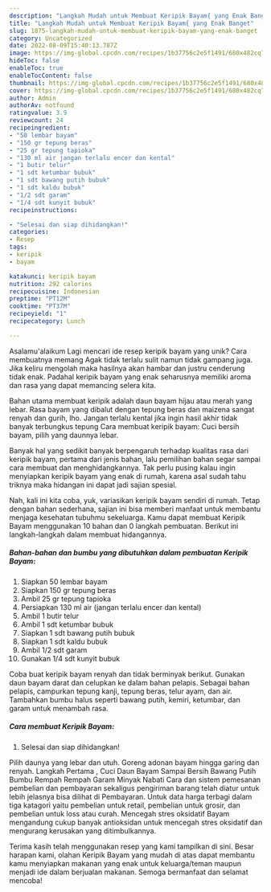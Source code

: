 ```yaml
---
description: "Langkah Mudah untuk Membuat Keripik Bayam{ yang Enak Banget"
title: "Langkah Mudah untuk Membuat Keripik Bayam{ yang Enak Banget"
slug: 1875-langkah-mudah-untuk-membuat-keripik-bayam-yang-enak-banget
category: Uncategorized
date: 2022-08-09T15:40:13.787Z
image: https://img-global.cpcdn.com/recipes/1b37756c2e5f1491/680x482cq70/keripik-bayam-foto-resep-utama.jpg
hideToc: false
enableToc: true
enableTocContent: false
thumbnail: https://img-global.cpcdn.com/recipes/1b37756c2e5f1491/680x482cq70/keripik-bayam-foto-resep-utama.jpg
cover: https://img-global.cpcdn.com/recipes/1b37756c2e5f1491/680x482cq70/keripik-bayam-foto-resep-utama.jpg
author: Admin
authorAv: notfound
ratingvalue: 3.9
reviewcount: 24
recipeingredient:
- "50 lembar bayam"
- "150 gr tepung beras"
- "25 gr tepung tapioka"
- "130 ml air jangan terlalu encer dan kental"
- "1 butir telur"
- "1 sdt ketumbar bubuk"
- "1 sdt bawang putih bubuk"
- "1 sdt kaldu bubuk"
- "1/2 sdt garam"
- "1/4 sdt kunyit bubuk"
recipeinstructions:

- "Selesai dan siap dihidangkan!"
categories:
- Resep
tags:
- keripik
- bayam

katakunci: keripik bayam 
nutrition: 292 calories
recipecuisine: Indonesian
preptime: "PT12M"
cooktime: "PT37M"
recipeyield: "1"
recipecategory: Lunch

---
```



Asalamu'alaikum Lagi mencari ide resep keripik bayam yang unik? Cara membuatnya memang Agak tidak terlalu sulit namun tidak gampang juga. Jika keliru mengolah maka hasilnya akan hambar dan justru cenderung tidak enak. Padahal keripik bayam yang enak seharusnya memiliki aroma dan rasa yang dapat memancing selera kita.


Bahan utama membuat keripik adalah daun bayam hijau atau merah yang lebar. Rasa bayam yang dibalut dengan tepung beras dan maizena sangat renyah dan gurih, lho. Jangan terlalu kental jika ingin hasil akhir tidak banyak terbungkus tepung Cara membuat keripik bayam: Cuci bersih bayam, pilih yang daunnya lebar.

Banyak hal yang sedikit banyak berpengaruh terhadap kualitas rasa dari keripik bayam, pertama dari jenis bahan, lalu pemilihan bahan segar sampai cara membuat dan menghidangkannya. Tak perlu pusing kalau ingin menyiapkan keripik bayam yang enak di rumah, karena asal sudah tahu triknya maka hidangan ini dapat jadi sajian spesial.


Nah, kali ini kita coba, yuk, variasikan keripik bayam sendiri di rumah. Tetap dengan bahan sederhana, sajian ini bisa memberi manfaat untuk membantu menjaga kesehatan tubuhmu sekeluarga. Kamu dapat membuat Keripik Bayam menggunakan 10 bahan dan 0 langkah pembuatan. Berikut ini langkah-langkah dalam membuat hidangannya.

<!--inarticleads1-->

##### Bahan-bahan dan bumbu yang dibutuhkan dalam pembuatan Keripik Bayam:

1. Siapkan 50 lembar bayam
1. Siapkan 150 gr tepung beras
1. Ambil 25 gr tepung tapioka
1. Persiapkan 130 ml air (jangan terlalu encer dan kental)
1. Ambil 1 butir telur
1. Ambil 1 sdt ketumbar bubuk
1. Siapkan 1 sdt bawang putih bubuk
1. Siapkan 1 sdt kaldu bubuk
1. Ambil 1/2 sdt garam
1. Gunakan 1/4 sdt kunyit bubuk


Coba buat keripik bayam renyah dan tidak berminyak berikut. Gunakan daun bayam darat dan celupkan ke dalam bahan pelapis. Sebagai bahan pelapis, campurkan tepung kanji, tepung beras, telur ayam, dan air. Tambahkan bumbu halus seperti bawang putih, kemiri, ketumbar, dan garam untuk menambah rasa. 

<!--inarticleads2-->

##### Cara membuat Keripik Bayam:


1. Selesai dan siap dihidangkan!

Pilih daunya yang lebar dan utuh. Goreng adonan bayam hingga garing dan renyah. Langkah Pertama , Cuci Daun Bayam Sampai Bersih Bawang Putih Bumbu Rempah Rempah Garam Minyak Nabati Cara dan sistem pemesanan pembelian dan pembayaran sekaligus pengiriman barang telah diatur untuk lebih jelasnya bisa dilihat di Pembayaran. Untuk data harga terbagi dalam tiga katagori yaitu pembelian untuk retail, pembelian untuk grosir, dan pembelian untuk loss atau curah. Mencegah stres oksidatif Bayam mengandung cukup banyak antioksidan untuk mencegah stres oksidatif dan mengurang kerusakan yang ditimbulkannya. 

Terima kasih telah menggunakan resep yang kami tampilkan di sini. Besar harapan kami, olahan Keripik Bayam yang mudah di atas dapat membantu kamu menyiapkan makanan yang enak untuk keluarga/teman maupun menjadi ide dalam berjualan makanan. Semoga bermanfaat dan selamat mencoba!

